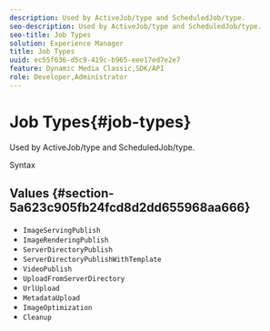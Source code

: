 ```yaml
---
description: Used by ActiveJob/type and ScheduledJob/type.
seo-description: Used by ActiveJob/type and ScheduledJob/type.
seo-title: Job Types
solution: Experience Manager
title: Job Types
uuid: ec55f636-d5c9-419c-b965-eee17ed7e2e7
feature: Dynamic Media Classic,SDK/API
role: Developer,Administrator
---
```


# Job Types{#job-types}

Used by ActiveJob/type and ScheduledJob/type.

 Syntax 

## Values {#section-5a623c905fb24fcd8d2dd655968aa666}

* `ImageServingPublish`
* `ImageRenderingPublish`
* `ServerDirectoryPublish`
* `ServerDirectoryPublishWithTemplate`
* `VideoPublish`
* `UploadFromServerDirectory`
* `UrlUpload`
* `MetadataUpload`
* `ImageOptimization`
* `Cleanup`

